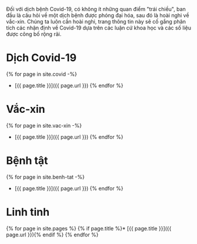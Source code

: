 Đối với dịch bệnh Covid-19, có không ít những quan điểm "trái chiều", ban đầu là câu hỏi về một dịch bệnh được phóng đại hóa, sau đó là hoài nghi về vắc-xin. Chúng ta luôn cần hoài nghi, trang thông tin này sẽ cố gắng phân tích các nhận định về Covid-19 dựa trên các luận cứ khoa học và các số liệu được công bố rộng rãi.

# Dịch Covid-19

{% for page in site.covid -%}
* [{{ page.title }}]({{ page.url }})
{% endfor %}

# Vắc-xin

{% for page in site.vac-xin -%}
* [{{ page.title }}]({{ page.url }})
{% endfor %}

# Bệnh tật

{% for page in site.benh-tat -%}
* [{{ page.title }}]({{ page.url }})
{% endfor %}

# Linh tinh

{% for page in site.pages %}
{% if page.title %}* [{{ page.title }}]({{ page.url }}){% endif %}
{% endfor %}